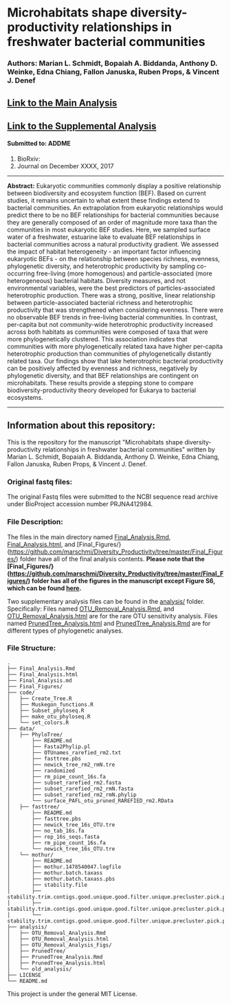 # Microhabitats shape diversity-productivity relationships in freshwater bacterial communities



###  **Authors:** Marian L. Schmidt, Bopaiah A. Biddanda, Anthony D. Weinke, Edna Chiang, Fallon Januska, Ruben Props, & Vincent J. Denef

## [Link to the Main Analysis](Final_Analysis.html)

## [Link to the Supplemental Analysis](analysis/OTU_Removal_Analysis.html)

#### Submitted to:  ADDME

  1. BioRxiv: 
  2. Journal on December XXXX, 2017  


**********

**Abstract:** Eukaryotic communities commonly display a positive relationship between biodiversity and ecosystem function (BEF). Based on current studies, it remains uncertain to what extent these findings extend to bacterial communities. An extrapolation from eukaryotic relationships would predict there to be no BEF relationships for bacterial communities because they are generally composed of an order of magnitude more taxa than the communities in most eukaryotic BEF studies. Here, we sampled surface water of a freshwater, estuarine lake to evaluate BEF relationships in bacterial communities across a natural productivity gradient. We assessed the impact of habitat heterogeneity - an important factor influencing eukaryotic BEFs - on the relationship between species richness, evenness, phylogenetic diversity, and heterotrophic productivity by sampling co-occurring free-living (more homogenous) and particle-associated (more heterogeneous) bacterial habitats. Diversity measures, and not environmental variables, were the best predictors of particles-associated heterotrophic production. There was a strong, positive, linear relationship between particle-associated bacterial richness and heterotrophic productivity that was strengthened when considering evenness. There were no observable BEF trends in free-living bacterial communities. In contrast, per-capita but not community-wide heterotrophic productivity increased across both habitats as communities were composed of taxa that were more phylogenetically clustered. This association indicates that communities with more phylogenetically related taxa have higher per-capita heterotrophic production than communities of phylogenetically distantly related taxa. Our findings show that lake heterotrophic bacterial productivity can be positively affected by evenness and richness, negatively by phylogenetic diversity, and that BEF relationships are contingent on microhabitats. These results provide a stepping stone to compare biodiversity-productivity theory developed for Eukarya to bacterial ecosystems.  

**********


## Information about this repository:  

This is the repository for the manuscript "Microhabitats shape diversity-productivity relationships in freshwater bacterial communities" written by Marian L. Schmidt, Bopaiah A. Biddanda, Anthony D. Weinke, Edna Chiang, Fallon Januska, Ruben Props, & Vincent J. Denef.  

### **Original fastq files:**
The original Fastq files were submitted to the NCBI sequence read archive under BioProject accession number PRJNA412984.


### **File Description:**

The files in the main directory named [Final_Analysis.Rmd](https://github.com/marschmi/Diversity_Productivity/blob/master/Final_Analysis.Rmd), [Final_Analysis.html](Final_Analysis.html), and [Final_Figures/}(https://github.com/marschmi/Diversity_Productivity/tree/master/Final_Figures/) folder have all of the final analysis contents. **Please note that the [Final_Figures/}(https://github.com/marschmi/Diversity_Productivity/tree/master/Final_Figures/) folder has all of the figures in the manuscript except Figure S6, which can be found [here](https://github.com/marschmi/Diversity_Productivity/blob/master/analysis/OTU_Removal_Analysis_Figs/figS6-1.png).**

Two supplementary analysis files can be found in the [analysis/](https://github.com/DenefLab/Diversity_Productivity/tree/master/analysis) folder. Specifically: Files named [OTU_Removal_Analysis.Rmd](https://github.com/marschmi/Diversity_Productivity/blob/master/analysis/OTU_Removal_Analysis.Rmd), and [OTU_Removal_Analysis.html](analysis/OTU_Removal_Analysis.html) are for the rare OTU sensitivity analysis. Files named [PrunedTree_Analysis.html](analysis/PrunedTree_Analysis.html) and [PrunedTree_Analysis.Rmd](https://github.com/DenefLab/Diversity_Productivity/blob/master/analysis/PrunedTree_Analysis.Rmd) are for different types of phylogenetic analyses. 

### **File Structure:**

```
.
├── Final_Analysis.Rmd
├── Final_Analysis.html
├── Final_Analysis.md
├── Final_Figures/
├── code/
│   ├── Create_Tree.R
│   ├── Muskegon_functions.R
│   ├── Subset_phyloseq.R
│   ├── make_otu_phyloseq.R
│   └── set_colors.R
├── data/
│   ├── PhyloTree/
│       ├── README.md
│       ├── Fasta2Phylip.pl
│       ├── OTUnames_rarefied_rm2.txt
│       ├── fasttree.pbs
│       ├── newick_tree_rm2_rmN.tre
│       ├── randomized
│       ├── rm_pipe_count_16s.fa
│       ├── subset_rarefied_rm2.fasta
│       ├── subset_rarefied_rm2_rmN.fasta
│       ├── subset_rarefied_rm2_rmN.phylip
│       └── surface_PAFL_otu_pruned_RAREFIED_rm2.RData
│   ├── fasttree/
│       ├── README.md
│       ├── fasttree.pbs
│       ├── newick_tree_16s_OTU.tre
│       ├── no_tab_16s.fa
│       ├── rep_16s_seqs.fasta
│       ├── rm_pipe_count_16s.fa
│       └── newick_tree_16s_OTU.tre
│   └── mothur/
│       ├── README.md
│       ├── mothur.1478540047.logfile
│       ├── mothur.batch.taxass
│       ├── mothur.batch.taxass.pbs
│       ├── stability.file
│       ├── stability.trim.contigs.good.unique.good.filter.unique.precluster.pick.pick.an.unique_list.0.03.cons.taxonomy
│       ├── stability.trim.contigs.good.unique.good.filter.unique.precluster.pick.pick.an.unique_list.0.03.rep.fasta
│       └── stability.trim.contigs.good.unique.good.filter.unique.precluster.pick.pick.an.unique_list.shared
├── analysis/
│   ├── OTU_Removal_Analysis.Rmd
│   ├── OTU_Removal_Analysis.html
│   ├── OTU_Removal_Analysis_Figs/
│   ├── PrunedTree/
│   ├── PrunedTree_Analysis.Rmd
│   ├── PrunedTree_Analysis.html
│   └── old_analysis/
├── LICENSE
└── README.md
```





This project is under the general MIT License.
